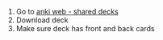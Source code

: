 
1. Go to [anki web - shared decks](https://ankiweb.net/shared/decks)
2. Download deck
3. Make sure deck has front and back cards
